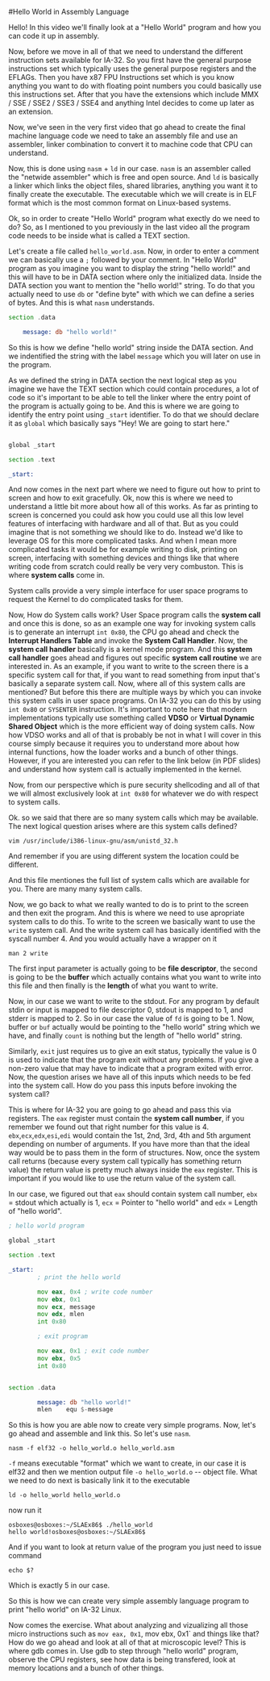 #Hello World in Assembly Language

Hello! In this video we'll finally look at a "Hello World" program
and how you can code it up in assembly.

Now, before we move in all of that we need to understand the
different instruction sets available for IA-32. So you first have
the general purpose instructions set which typically uses the
general purpose registers and the EFLAGs. Then you have x87 FPU
Instructions set which is you know anything you want to do 
with floating point numbers you could basically use this instructions
set. After that you have the extensions which include MMX / SSE /
SSE2 / SSE3 / SSE4 and anything Intel decides to come up later as
an extension.

Now, we've seen in the very first video that go ahead to create
the final machine language code we need to take an assembly file 
and use an assembler, linker combination to convert it to
machine code that CPU can understand.

Now, this is done using `nasm` + `ld` in our case. `nasm` is 
an assembler called the "netwide assembler" which is free and open 
source. And `ld` is basically a linker which links the object files,
shared libraries, anything you want it to finally create the 
executable. The executable which we will create is in ELF format
which is the most common format on Linux-based systems.

Ok, so in order to create "Hello World" program what exectly do we need
to do? So, as I mentioned to you previously in the last video all the
program code needs to be inside what is called a TEXT section.

Let's create a file called `hello_world.asm`. Now, in order to enter
a comment we can basically use a `;` followed by your comment.
In "Hello World" program as you imagine you want to display the string
"hello world!" and this will have to be in DATA section where only
the initialized data. Inside the DATA section you want to mention 
the "hello world!" string. To do that you actually need to use `db`
or "define byte" with which we can define a series of bytes. And this
is what `nasm` understands. 

```asm
section .data

	message: db "hello world!"
```

So this is how we define "hello world" string inside the DATA section.
And we indentified the string with the label `message` which you will
later on use in the program.

As we defined the string in DATA section the next logical step as you
imagine we have the TEXT section which could contain procedures, a lot
of code so it's important to be able to tell the linker where the
entry point of the program is actually going to be. And this is where
we are going to identify the entry point using `_start` identifier. To
do that we should declare it as `global` which basically says "Hey! We 
are going to start here."

```asm

global _start

section .text

_start:
```

And now comes in the next part where we need to figure out how to print
to screen and how to exit gracefully. Ok, now this is where we need to
understand a little bit more about how all of this works. As far as 
printing to screen is concerned you could ask how you could use all 
this low level features of interfacing with hardware and all of that.
But as you could imagine that is not something we should like to do.
Instead we'd like to leverage OS for this more complicated tasks.
And when I mean more complicated tasks it would be for example 
writing to disk, printing on screen, interfacing with something devices
and things like that where writing code from scratch could really be
very very combuston. This is where **system calls** come in.

System calls provide a very simple interface for user space programs
to request the Kernel to do complicated tasks for them.

Now, How do System calls work? User Space program calls the **system
call**  and once this is done, so as an example one way for invoking
system calls is to generate an interrupt `int 0x80`, the CPU go ahead
and check the **Interrupt Handlers Table** and invoke the **System Call
Handler**. Now, the **system call handler** basically is a kernel mode 
program. And this **system call handler** goes ahead and figures out 
specific **system call routine** we are interested in. As an example, 
if you want to write to the screen there is a specific system call
for that, if you want to read something from input that's basically
a separate system call. Now, where all of this system calls are 
mentioned? But before this there are multiple ways by which you can
invoke this system calls in user space programs. On IA-32 you can do
this by using `int 0x80` or `SYSENTER` instruction. It's important to
note here that modern implementations typically use something called
**VDSO** or **Virtual Dynamic Shared Object** which is the more 
efficient way of doing system calls. Now how VDSO works and all of 
that is probably be not in what I will cover in this course simply
because it requires you to understand more about how internal
functions, how the loader works and a bunch of other things. However,
if you are interested you can refer to the link below (in PDF slides)
and understand how system call is actually implemented in the kernel.

Now, from our perspective which is pure security shellcoding and all
of that we will almost exclusively look at `int 0x80` for whatever
we do with respect to system calls.

Ok. so we said that there are so many system calls which may be 
available. The next logical question arises where are this system
calls defined? 

```
vim /usr/include/i386-linux-gnu/asm/unistd_32.h
```

And remember if you are using different system the location could be
different.

And this file mentiones the full list of system calls which are 
available for you. There are many many system calls.

Now, we go back to what we really wanted to do is to print to the 
screen and then exit the program. And this is where we need to use
apropriate system calls to do this. To write to the screen we 
basically want to use the `write` system call. And the write system
call has basically identified with the syscall number 4. And you 
would actually have a wrapper on it

```
man 2 write
```

The first input parameter is actually going to be **file descriptor**,
the second is going to be the **buffer** which actually contains what
you want to write into this file and then finally is the **length** of
what you want to write. 

Now, in our case we want to write to the stdout. For any program
by default stdin or input is mapped to file descriptor 0, stdout
is mapped to 1, and stderr is mapped to 2. So in our case the 
value of `fd` is going to be 1. Now, buffer or `buf` actually would
be pointing to the "hello world" string which we have, and finally
`count` is nothing but the length of "hello world" string.

Similarly, `exit` just requires us to give an exit status, typically 
the value is 0 is used to indicate that the program exit without any
problems. If you give a non-zero value that may have to indicate that
a program exited with error. Now, the question arises we have all of
this inputs which needs to be fed into the system call. How do you 
pass this inputs before invoking the system call?

This is where for IA-32 you are going to go ahead and pass this via
registers. The `eax` register must contain the **system call number**,
if you remember we found out that right number for this value is 4.
`ebx`,`ecx`,`edx`,`esi`,`edi` would contain the 1st, 2nd, 3rd, 4th
and 5th argument depending on number of arguments. If you have more
than that the ideal way would be to pass them in the form of 
structures. Now, once the system call returns (because every system
call typically has something return value) the return value is pretty
much always inside the `eax` register. This is important if you
would like to use the return value of the system call. 

In our case, we figured out that `eax` should contain system call
number, `ebx` = stdout which actually is 1, `ecx` = Pointer to 
"hello world" and `edx` = Length of "hello world".

```asm
; hello world program

global _start

section .text

_start:
        ; print the hello world

        mov eax, 0x4 ; write code number
        mov ebx, 0x1
        mov ecx, message
        mov edx, mlen
        int 0x80

        ; exit program

        mov eax, 0x1 ; exit code number
        mov ebx, 0x5
        int 0x80


section .data

        message: db "hello world!"
        mlen    equ $-message
```

So this is how you are able now to create very simple programs. Now,
let's go ahead and assemble and link this. So let's use `nasm`.

```
nasm -f elf32 -o hello_world.o hello_world.asm
```

`-f` means executable "format" which we want to create, in our case
it is elf32 and then we mention output file `-o hello_world.o` -- 
object file. What we need to do next is basically link it to the 
executable

```
ld -o hello_world hello_world.o
```

now run it

```
osboxes@osboxes:~/SLAEx86$ ./hello_world 
hello world!osboxes@osboxes:~/SLAEx86$
```

And if you want to look at return value of the program you just need
to issue command

```
echo $?
```

Which is exactly 5 in our case.

So this is how we can create very simple assembly language program
to print "hello world" on IA-32 Linux.

Now comes the exercise. What about analyzing and vizualizing all 
those micro instructions such as `mov eax, 0x1`, mov ebx, 0x1` and
things like that? How do we go ahead and look at all of that at
microscopic level? This is where gdb comes in. Use gdb to step through
"hello world" program, observe the CPU registers, see how data is 
being transfered, look at memory locations and a bunch of other 
things.

